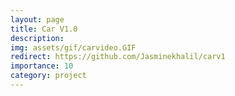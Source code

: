 ```yaml
---
layout: page
title: Car V1.0
description: 
img: assets/gif/carvideo.GIF
redirect: https://github.com/Jasminekhalil/carv1
importance: 10
category: project
---
```


